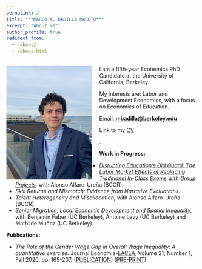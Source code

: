 ```yaml
---
permalink: /
title: "**MARCO A. BADILLA MAROTO**"
excerpt: "About me"
author_profile: true
redirect_from: 
  - /about/
  - /about.html
---
```


<img class="img-responsive" style="float: left; margin: 0px 20px 5px 0px;" src="/images/photo2.jpg" width="225"> 

I am a fifth-year Economics PhD Candidate at the University of California, Berkeley. 

My interests are: Labor and Development Economics, with a focus on Economics of Education.

Email: **mbadilla@berkeley.edu**

Link to my [CV](/files/CV_MA_BADILLA.pdf)  

.

**Work in Progress:**

* *[Disrupting Education’s Old Guard: The Labor Market Effects of Replacing Traditional In-Class Exams with Group Projects](/files/ULACIT_EXAMS.pdf),* with Alonso Alfaro-Ureña (BCCR).
* *Skill Returns and Mismatch: Evidence from Narrative Evaluations*.
* *Talent Heterogeneity and Misallocation,* with Alonso Alfaro-Ureña (BCCR).
* *[Senior Migration, Local Economic Development and Spatial Inequality](/files/Mobile_Seniors.pdf),* with Benjamin Faber (UC Berkeley), Antoine Levy (UC Berkeley) and Mathilde Muñoz (UC Berkeley).

**Publications:** 

* *The Role of the Gender Wage Gap in Overall Wage Inequality: A quantitative exercise.* 
Journal Economía-[LACEA](https://economia.lse.ac.uk/), Volume 21, Number 1, Fall 2020, pp. 169-207. ([PUBLICATION](https://economia.lse.ac.uk/articles/10.1353/eco.2020.0010)) ([PRE-PRINT](/files/MA_BADILLA_LACEA_GENDER_GAP.pdf)) 


